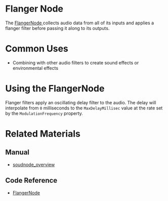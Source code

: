 # Flanger Node
The [ FlangerNode ](https://github.com/PlasmaEngine/PlasmaDocs/blob/master/code_reference/class_reference/flangernode.markdown) collects audio data from all of its inputs and applies a flanger filter before passing it along to its outputs. 

# Common Uses

- Combining with other audio filters to create sound effects or environmental effects

# Using the FlangerNode

Flanger filters apply an oscillating delay filter to the audio. The delay will interpolate from `0` milliseconds to the `MaxDelayMillisec` value at the rate set by the `ModulationFrequency` property.

# Related Materials
## Manual
- [soudnode_overview](https://plasmaengine.github.io/PlasmaDocs/Manual/audio/soundnode/soudnode_overview.markdown)

## Code Reference
- [ FlangerNode ](https://github.com/PlasmaEngine/PlasmaDocs/blob/master/code_reference/class_reference/flangernode.markdown) 

 